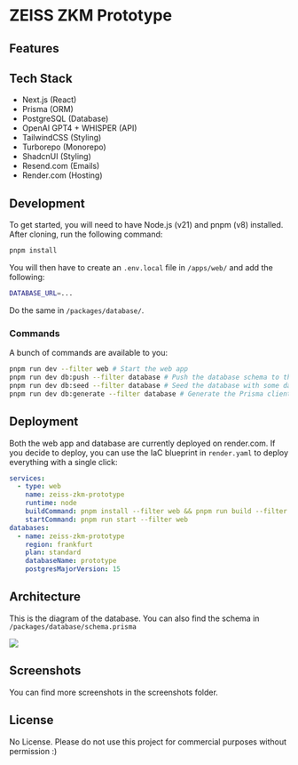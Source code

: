 # ZEISS ZKM Prototype

## Features

## Tech Stack

- Next.js (React)
- Prisma (ORM)
- PostgreSQL (Database)
- OpenAI GPT4 + WHISPER (API)
- TailwindCSS (Styling)
- Turborepo (Monorepo)
- ShadcnUI (Styling)
- Resend.com (Emails)
- Render.com (Hosting)

## Development

To get started, you will need to have Node.js (v21) and pnpm (v8) installed. After cloning, run the following command:

```bash
pnpm install
```

You will then have to create an `.env.local` file in `/apps/web/` and add the following:

```bash
DATABASE_URL=...
```

Do the same in `/packages/database/`.

### Commands

A bunch of commands are available to you:

```bash
pnpm run dev --filter web # Start the web app
pnpm run dev db:push --filter database # Push the database schema to the database
pnpm run dev db:seed --filter database # Seed the database with some data
pnpm run dev db:generate --filter database # Generate the Prisma client
```

## Deployment

Both the web app and database are currently deployed on render.com. If you decide to deploy, you can use the IaC blueprint in `render.yaml` to deploy everything with a single click:

```yaml
services:
  - type: web
    name: zeiss-zkm-prototype
    runtime: node
    buildCommand: pnpm install --filter web && pnpm run build --filter web
    startCommand: pnpm run start --filter web
databases:
  - name: zeiss-zkm-prototype
    region: frankfurt
    plan: standard
    databaseName: prototype
    postgresMajorVersion: 15
```

## Architecture

This is the diagram of the database. You can also find the schema in `/packages/database/schema.prisma`

![](./diagram.png)

## Screenshots

You can find more screenshots in the screenshots folder.

## License

No License. Please do not use this project for commercial purposes without permission :)
